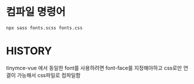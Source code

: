 

# 컴파일 명령어
`npx sass fonts.scss fonts.css`


# HISTORY
tinymce-vue 에서 동일한 font를 사용하려면 font-face를 지정해야하고
css로만 연결이 가능해서 css파일로 컴파일함

